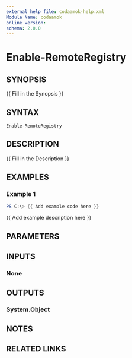 ```yaml
---
external help file: codaamok-help.xml
Module Name: codaamok
online version:
schema: 2.0.0
---
```


# Enable-RemoteRegistry

## SYNOPSIS
{{ Fill in the Synopsis }}

## SYNTAX

```
Enable-RemoteRegistry
```

## DESCRIPTION
{{ Fill in the Description }}

## EXAMPLES

### Example 1
```powershell
PS C:\> {{ Add example code here }}
```

{{ Add example description here }}

## PARAMETERS

## INPUTS

### None

## OUTPUTS

### System.Object
## NOTES

## RELATED LINKS
